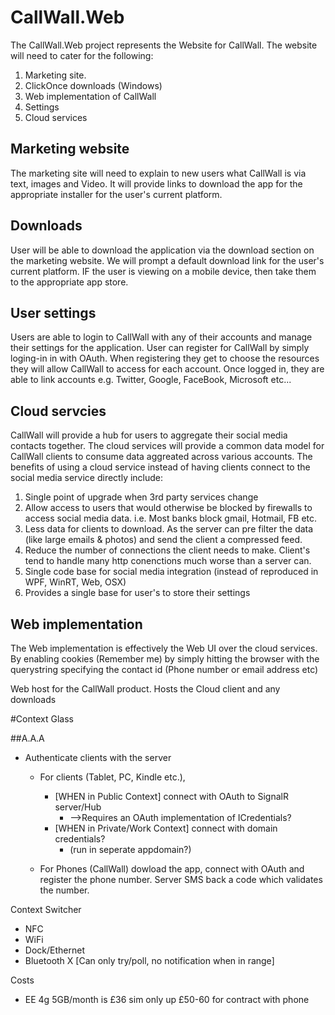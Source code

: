 CallWall.Web
============

The CallWall.Web project represents the Website for CallWall.
The website will need to cater for the following:
 1. Marketing site.
 2. ClickOnce downloads (Windows)
 3. Web implementation of CallWall
 4. Settings
 4. Cloud services


## Marketing website 
The marketing site will need to explain to new users what CallWall is via text, images and Video.
It will provide links to download the app for the appropriate installer for the user's current platform.

## Downloads 
User will be able to download the application via the download section on the marketing website.
We will prompt a default download link for the user's current platform. IF the user is viewing on a mobile device, then take them to the appropriate app store.

## User settings
Users are able to login to CallWall with any of their accounts and manage their settings for the application.
User can register for CallWall by simply loging-in in with OAuth.
When registering they get to choose the resources they will allow CallWall to access for each account.
Once logged in, they are able to link accounts e.g. Twitter, Google, FaceBook, Microsoft etc...

## Cloud servcies 
CallWall will provide a hub for users to aggregate their social media contacts together.
The cloud services will provide a common data model for CallWall clients to consume data aggreated across various accounts.
The benefits of using a cloud service instead of having clients connect to the social media service directly include:
 1. Single point of upgrade when 3rd party services change
 2. Allow access to users that would otherwise be blocked by firewalls to access social media data. i.e. Most banks block gmail, Hotmail, FB etc.
 3. Less data for clients to download. As the server can pre filter the data (like large emails & photos) and send the client a compressed feed.
 4. Reduce the number of connections the client needs to make. Client's tend to handle many http conenctions much worse than a server can.
 5. Single code base for social media integration (instead of reproduced in WPF, WinRT, Web, OSX)
 6. Provides a single base for user's to store their settings



## Web implementation 
The Web implementation is effectively the Web UI over the cloud services.
By enabling cookies (Remember me) by simply hitting the browser with the querystring specifying the contact id (Phone number or email address etc)



Web host for the CallWall product. Hosts the Cloud client and any downloads



#Context Glass

##A.A.A  
  * Authenticate clients with the server  
    * For clients (Tablet, PC, Kindle etc.),   
      * [WHEN in Public Context] connect with OAuth to SignalR server/Hub  
          * -->Requires an OAuth implementation of ICredentials?  
      * [WHEN in Private/Work Context] connect with domain credentials?  
          * (run in seperate appdomain?)  
			
    * For Phones (CallWall) dowload the app, connect with OAuth and register the phone number. Server SMS back a code which validates the number.
			
Context Switcher  
  * NFC  
  * WiFi  
  * Dock/Ethernet  
  * Bluetooth X [Can only try/poll, no notification when in range]
	
	
Costs
  * EE 4g 5GB/month is £36 sim only up £50-60 for contract with phone
